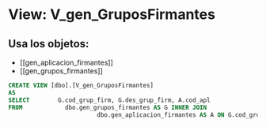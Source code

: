# View: V_gen_GruposFirmantes

## Usa los objetos:
- [[gen_aplicacion_firmantes]]
- [[gen_grupos_firmantes]]

```sql
CREATE VIEW [dbo].[V_gen_GruposFirmantes]
AS
SELECT        G.cod_grup_firm, G.des_grup_firm, A.cod_apl
FROM            dbo.gen_grupos_firmantes AS G INNER JOIN
                         dbo.gen_aplicacion_firmantes AS A ON G.cod_grup_firm = A.cod_grup_firm

```
